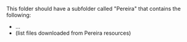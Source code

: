 This folder should have a subfolder called "Pereira" that contains the following:
- ...
- (list files downloaded from Pereira resources)